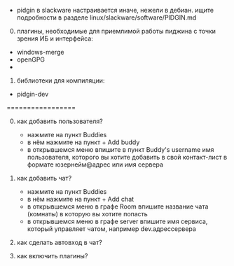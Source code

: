 
* pidgin в slackware настраивается иначе, нежели в дебиан. ищите подробности в разделе linux/slackware/software/PIDGIN.md


0. плагины, необходимые для приемлимой работы пиджина с точки зрения ИБ и интерфейса:
  - windows-merge
  - openGPG
  - 
  
  

1. библиотеки для компиляции:
  - pidgin-dev


=================

0. как добавить пользователя?
    - нажмите на пункт Buddies
    - в нём нажмите на пункт + Add buddy
    - в открывшемся меню впишите в пункт Buddy's username имя пользователя,
        которого вы хотите добавить в свой контакт-лист в формате юзернейм@адрес или имя сервера

1. как добавить чат?
    - нажмите на пункт Buddies
    - в нём нажмите на пункт + Add chat
    - в открывшемся меню в графе Room впишите название чата (комнаты) в которую вы хотите попасть
    - в открывшемся меню в графе server впишите имя сервиса, который управляет чатом, например dev.адрессервера

2. как сделать автовход в чат?

3. как включить плагины?
